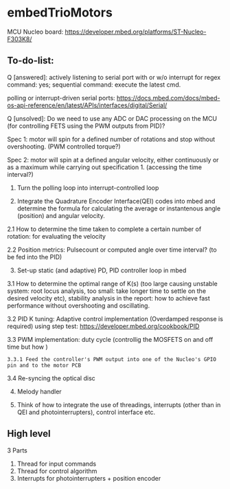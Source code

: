# embedTrioMotors

MCU Nucleo board: https://developer.mbed.org/platforms/ST-Nucleo-F303K8/

## To-do-list:

Q [answered]: actively listening to serial port with or w/o interrupt for regex command: yes; sequential command: execute the latest cmd. 

polling or interrupt-driven serial ports:
https://docs.mbed.com/docs/mbed-os-api-reference/en/latest/APIs/interfaces/digital/Serial/

Q [unsolved]: Do we need to use any ADC or DAC processing on the MCU (for controlling FETS using the PWM outputs from PID)?


Spec 1: motor will spin for a defined number of rotations and stop without overshooting. (PWM controlled torque?)

Spec 2: motor will spin at a defined angular velocity, either continuously or as a maximum while carrying out specification 1. (accessing the time interval?)

1. Turn the polling loop into interrupt-controlled loop 

2. Integrate the Quadrature Encoder Interface(QEI) codes into mbed and determine the formula for calculating the average or instantenous angle (position) and angular velocity.

  2.1 How to determine the time taken to complete a certain number of rotation: for evaluating the velocity
  
  2.2 Position metrics: Pulsecount or computed angle over time interval? (to be fed into the PID)
  
  
3. Set-up static (and adaptive) PD, PID controller loop in mbed

  3.1 How to determine the optimal range of K(s) (too large causing unstable system: root locus analysis, too small: take longer time to         settle on the desired velocity etc), stability analysis in the report: how to achieve fast performance without overshooting and
      oscillating.
      
  3.2 PID K tuning: Adaptive control implementation (Overdamped response is required) using step test:                      https://developer.mbed.org/cookbook/PID
  
  3.3 PWM implementation: duty cycle (controllig the MOSFETS on and off time but how )
    
    3.3.1 Feed the controller's PWM output into one of the Nucleo's GPIO pin and to the motor PCB 
  
  3.4 Re-syncing the optical disc
  
4. Melody handler

5. Think of how to integrate the use of threadings,  interrupts (other than in QEI and photointerrupters), control interface etc.
  
## High level

3 Parts

1. Thread for input commands
2. Thread for control algorithm
3. Interrupts for photointerrupters + position encoder
